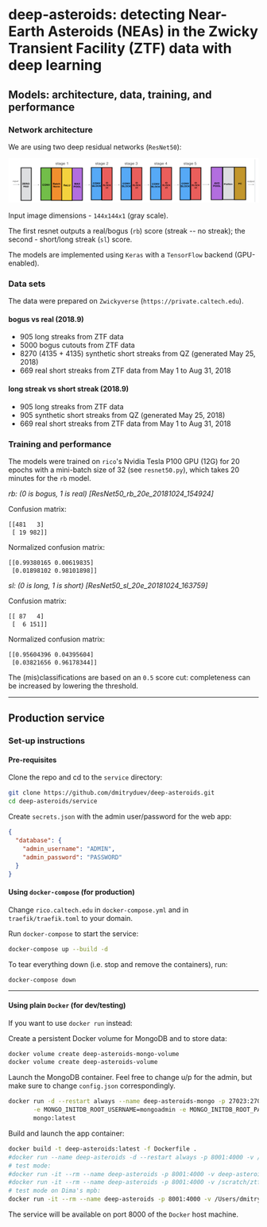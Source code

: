 # deep-asteroids: detecting Near-Earth Asteroids (NEAs) in the Zwicky Transient Facility (ZTF) data with deep learning

## Models: architecture, data, training, and performance

### Network architecture

We are using two deep residual networks (`ResNet50`):

![](doc/resnet.png) 

Input image dimensions - `144x144x1` (gray scale).

The first resnet outputs a real/bogus (`rb`) score (streak -- no streak); the second - short/long streak (`sl`) score.

The models are implemented using `Keras` with a `TensorFlow` backend (GPU-enabled). 


### Data sets

The data were prepared on `Zwickyverse` (`https://private.caltech.edu`).

#### bogus vs real (2018.9)

- 905 long streaks from ZTF data
- 5000 bogus cutouts from ZTF data
- 8270 (4135 + 4135) synthetic short streaks from QZ (generated May 25, 2018)
- 669 real short streaks from ZTF data from May 1 to Aug 31, 2018

#### long streak vs short streak (2018.9)  

- 905 long streaks from ZTF data
- 905 synthetic short streaks from QZ (generated May 25, 2018)
- 669 real short streaks from ZTF data from May 1 to Aug 31, 2018


### Training and performance

The models were trained on `rico`'s Nvidia Tesla P100 GPU (12G) 
for 20 epochs with a mini-batch size of 32 (see `resnet50.py`), which takes 20 minutes for the `rb` model.

*rb: (0 is bogus, 1 is real) \[ResNet50_rb_20e_20181024_154924\]*

Confusion matrix:
```
[[481   3]
 [ 19 982]]
```

Normalized confusion matrix:
```
[[0.99380165 0.00619835]
 [0.01898102 0.98101898]]
```

*sl: (0 is long, 1 is short) \[ResNet50_sl_20e_20181024_163759\]*

Confusion matrix:
```
[[ 87   4]
 [  6 151]]
```

Normalized confusion matrix:
```
[[0.95604396 0.04395604]
 [0.03821656 0.96178344]]
```

The (mis)classifications are based on an `0.5` score cut: completeness can be increased by lowering the threshold.

---

## Production service  

### Set-up instructions

#### Pre-requisites

Clone the repo and cd to the `service` directory:
```bash
git clone https://github.com/dmitryduev/deep-asteroids.git
cd deep-asteroids/service
```

Create `secrets.json` with the admin user/password for the web app:
```json
{
  "database": {
    "admin_username": "ADMIN",
    "admin_password": "PASSWORD"
  }
}
```

#### Using `docker-compose` (for production)

Change `rico.caltech.edu` in `docker-compose.yml` and in `traefik/traefik.toml` to your domain. 

Run `docker-compose` to start the service:
```bash
docker-compose up --build -d
```

To tear everything down (i.e. stop and remove the containers), run:
```bash
docker-compose down
```

---

#### Using plain `Docker` (for dev/testing)

If you want to use `docker run` instead:

Create a persistent Docker volume for MongoDB and to store data:
```bash
docker volume create deep-asteroids-mongo-volume
docker volume create deep-asteroids-volume
```

Launch the MongoDB container. Feel free to change u/p for the admin, 
but make sure to change `config.json` correspondingly.
```bash
docker run -d --restart always --name deep-asteroids-mongo -p 27023:27017 -v deep-asteroids-mongo-volume:/data/db \
       -e MONGO_INITDB_ROOT_USERNAME=mongoadmin -e MONGO_INITDB_ROOT_PASSWORD=mongoadminsecret \
       mongo:latest
```

Build and launch the app container:
```bash
docker build -t deep-asteroids:latest -f Dockerfile .
#docker run --name deep-asteroids -d --restart always -p 8001:4000 -v /scratch/ztf/streaks:/data --link deep-asteroids-mongo:mongo deep-asteroids:latest
# test mode:
#docker run -it --rm --name deep-asteroids -p 8001:4000 -v deep-asteroids-volume:/data --link deep-asteroids-mongo:mongo deep-asteroids:latest
#docker run -it --rm --name deep-asteroids -p 8001:4000 -v /scratch/ztf/streaks:/data --link deep-asteroids-mongo:mongo deep-asteroids:latest
# test mode on Dima's mpb:
docker run -it --rm --name deep-asteroids -p 8001:4000 -v /Users/dmitryduev/_caltech/python/deep-asteroids/_tmp:/data --link deep-asteroids-mongo:mongo deep-asteroids:latest

```

The service will be available on port 8000 of the `Docker` host machine.